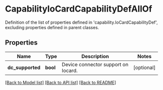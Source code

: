 # CapabilityIoCardCapabilityDefAllOf

Definition of the list of properties defined in 'capability.IoCardCapabilityDef', excluding properties defined in parent classes.
## Properties
Name | Type | Description | Notes
------------ | ------------- | ------------- | -------------
**dc_supported** | **bool** | Device connector support on Iocard. | [optional] 

[[Back to Model list]](../README.md#documentation-for-models) [[Back to API list]](../README.md#documentation-for-api-endpoints) [[Back to README]](../README.md)


